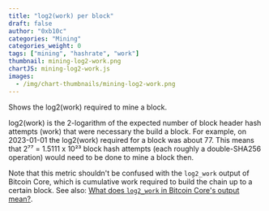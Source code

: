 ```yaml
---
title: "log2(work) per block"
draft: false
author: "0xb10c"
categories: "Mining"
categories_weight: 0
tags: ["mining", "hashrate", "work"]
thumbnail: mining-log2-work.png
chartJS: mining-log2-work.js
images:
  - /img/chart-thumbnails/mining-log2-work.png
---
```


Shows the log2(work) required to mine a block.

<!--more-->

log2(work) is the 2-logarithm of the expected number of block header hash
attempts (work) that were necessary the build a block. For example, on
2023-01-01 the log2(work) required for a block was about 77. This means
that 2⁷⁷ = 1.5111 x 10²³ block hash attempts (each roughly a double-SHA256
operation) would need to be done to mine a block then.

Note that this metric shouldn't be confused with the `log2_work` output of Bitcoin Core,
which is cumulative work required to build the chain up to a certain block.
See also: [What does `log2_work` in Bitcoin Core's output mean?](https://bitcoin.stackexchange.com/questions/116485/what-does-log2-work-in-bitcoin-cores-output-mean).
